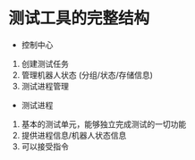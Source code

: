 # 测试工具的完整结构

* 控制中心
1. 创建测试任务
2. 管理机器人状态 (分组/状态/存储信息)
3. 测试进程管理

* 测试进程
1. 基本的测试单元，能够独立完成测试的一切功能
2. 提供进程信息/机器人状态信息
3. 可以接受指令

